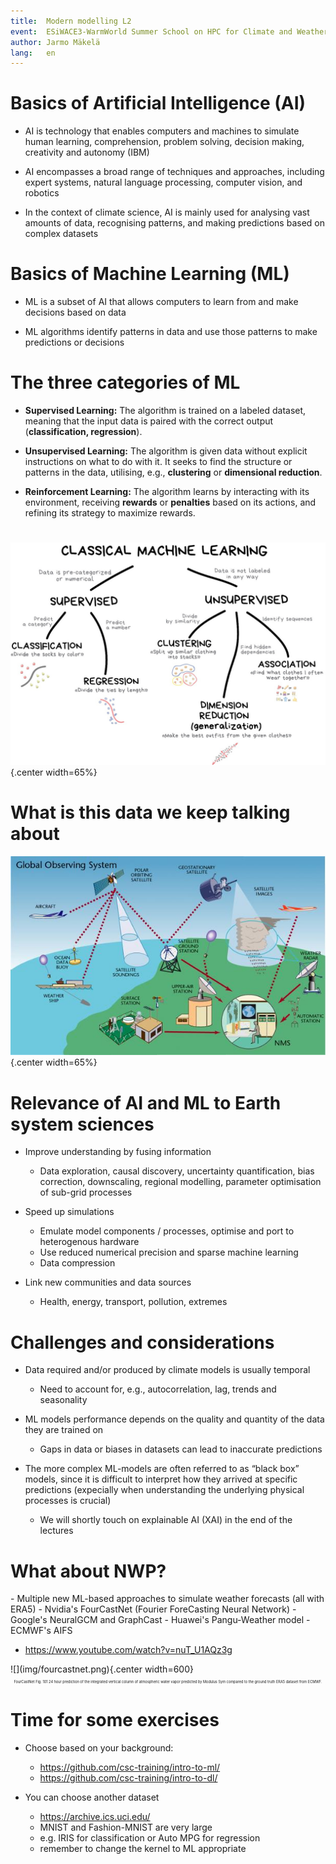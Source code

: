 ```yaml
---
title:  Modern modelling L2
event:  ESiWACE3-WarmWorld Summer School on HPC for Climate and Weather Applications
author: Jarmo Mäkelä
lang:   en
---
```


# Basics of Artificial Intelligence (AI)

- AI is technology that enables computers and machines to simulate human learning, comprehension, problem solving, decision making, creativity and autonomy (IBM)

- AI encompasses a broad range of techniques and approaches, including expert systems, natural language processing, computer vision, and robotics

- In the context of climate science, AI is mainly used for analysing vast amounts of data, recognising patterns, and making predictions based on complex datasets

# Basics of Machine Learning (ML)

- ML is a subset of AI that allows computers to learn from and make decisions based on data

- ML algorithms identify patterns in data and use those patterns to make predictions or decisions

# The three categories of ML

- **Supervised Learning:** The algorithm is trained on a labeled dataset, meaning that the input data is paired with the correct output (**classification, regression**).

- **Unsupervised Learning:** The algorithm is given data without explicit instructions on what to do with it. It seeks to find the structure or patterns in the data, utilising, e.g., **clustering** or **dimensional reduction**.

- **Reinforcement Learning:** The algorithm learns by interacting with its environment, receiving **rewards** or **penalties** based on its actions, and refining its strategy to maximize rewards.

# 

![<span style="font-size:50%;">https://editor.analyticsvidhya.com/uploads/46976classic%20machine%20learning%20example.jpg</span>](img/classic_machine_learning.jpg){.center width=65%}

# What is this data we keep talking about

![<span style="font-size:50%;">https://www.climateurope.eu/wp-content/uploads/2016/03/Global_Observing_system_WMO.jpg</span>](img/Global_Observing_system_WMO.jpg){.center width=65%}

# Relevance of AI and ML to Earth system sciences

- Improve understanding by fusing information 
    - Data exploration, causal discovery, uncertainty quantification, bias correction, downscaling, regional modelling, parameter optimisation of sub-grid processes

- Speed up simulations
    - Emulate model components / processes, optimise and port to heterogenous hardware
    - Use reduced numerical precision and sparse machine learning
    - Data compression

- Link new communities and data sources
    - Health, energy, transport, pollution, extremes

# Challenges and considerations

- Data required and/or produced by climate models is usually temporal
    - Need to account for, e.g., autocorrelation, lag, trends and seasonality

- ML models performance depends on the quality and quantity of the data they are trained on
    - Gaps in data or biases in datasets can lead to inaccurate predictions

- The more complex ML-models are often referred to as “black box” models, since it is difficult to interpret how they arrived at specific predictions (expecially when understanding the underlying physical processes is crucial)
    - We will shortly touch on explainable AI (XAI) in the end of the lectures

# What about NWP?

<div class="column">
- Multiple new ML-based approaches to simulate weather forecasts (all with ERA5)
    - Nvidia's FourCastNet (Fourier ForeCasting Neural Network)
    - Google's NeuralGCM and GraphCast
    - Huawei's Pangu-Weather model
    - ECMWF's AIFS

- https://www.youtube.com/watch?v=nuT_U1AQz3g
</div>
<div class=column>
![](img/fourcastnet.png){.center width=600}
<div style="text-align:center"><span style="font-size:0.4em"> FourCastNet Fig. 101 24 hour prediction of the integrated vertical column of atmospheric water vapor predicted by Modulus Sym compared to the ground truth ERA5 dataset from ECMWF.</div>


# Time for some exercises

- Choose based on your background:
    - https://github.com/csc-training/intro-to-ml/
    - https://github.com/csc-training/intro-to-dl/

- You can choose another dataset
    - https://archive.ics.uci.edu/
    - MNIST and Fashion-MNIST are very large
    - e.g. IRIS for classification or Auto MPG for regression
    - remember to change the kernel to ML appropriate